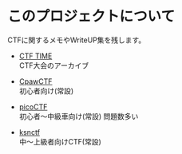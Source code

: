 # このプロジェクトについて
CTFに関するメモやWriteUP集を残します。

- [CTF TIME](https://ctftime.org/)  
CTF大会のアーカイブ

- [CpawCTF](https://ctf.cpaw.site/)  
初心者向け(常設)

- [picoCTF](https://picoctf.com/)  
初心者～中級車向け(常設)
問題数多い

- [ksnctf](https://ksnctf.sweetduet.info/)  
中～上級者向けCTF(常設)
